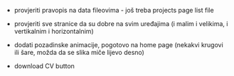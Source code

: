 -   provjeriti pravopis na data fileovima - još treba projects page list file

-   provjeriti sve stranice da su dobre na svim uređajima (i malim i velikima, i vertikalnim i horizontalnim)

-   dodati pozadinske animacije, pogotovo na home page (nekakvi krugovi ili šare, možda da se slika miče lijevo desno)
-   download CV button

